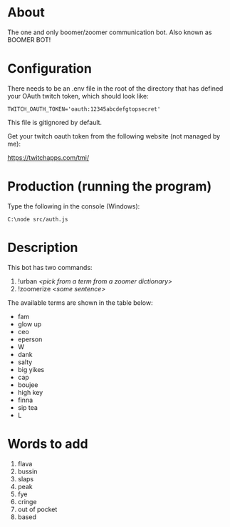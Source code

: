 # About
The one and only boomer/zoomer communication bot. Also known as BOOMER BOT!

# Configuration
There needs to be an .env file in the root of the directory that has defined your OAuth twitch token, which should look like:

```
TWITCH_OAUTH_TOKEN='oauth:12345abcdefgtopsecret'
```

This file is gitignored by default.

Get your twitch oauth token from the following website (not managed by me):

https://twitchapps.com/tmi/

# Production (running the program)

Type the following in the console (Windows):

```shell
C:\node src/auth.js
```

# Description
This bot has two commands:
1. !urban *\<pick from a term from a zoomer dictionary\>*
2. !zoomerize *\<some sentence\>*

The available terms are shown in the table below:
* fam
* glow up
* ceo
* eperson
* W
* dank
* salty
* big yikes
* cap
* boujee
* high key
* finna
* sip tea
* L

# Words to add
1. flava
2. bussin
3. slaps
4. peak
5. fye
6. cringe
7. out of pocket
8. based
